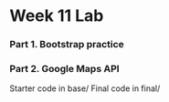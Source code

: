 # Week 11 Lab
### Part 1. Bootstrap practice
### Part 2. Google Maps API

Starter code in base/
Final code in final/
